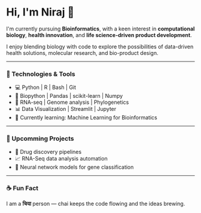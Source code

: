 <h1 align="left">Hi, I'm Niraj 👋</h1>

<p>
I'm currently pursuing <strong>Bioinformatics</strong>, with a keen interest in <strong>computational biology</strong>, <strong>health innovation</strong>, and <strong>life science-driven product development</strong>.
</p>

<p>
I enjoy blending biology with code to explore the possibilities of data-driven health solutions, molecular research, and bio-product design.
</p>

---

### 🧪 Technologies & Tools

- 💻 Python | R | Bash | Git
- 🔬 Biopython | Pandas | scikit-learn | Numpy
- 🧬 RNA-seq | Genome analysis | Phylogenetics
- 📊 Data Visualization | Streamlit | Jupyter
- 🌱 Currently learning: Machine Learning for Bioinformatics

---

### 📌 Upcomming Projects

- 🧫 Drug discovery pipelines
- 📈 RNA-Seq data analysis automation
- 🧠 Neural network models for gene classification

---

### ☕ Fun Fact

<span>I am a <strong>चिया</strong> person — chai keeps the code flowing and the ideas brewing.</span>
